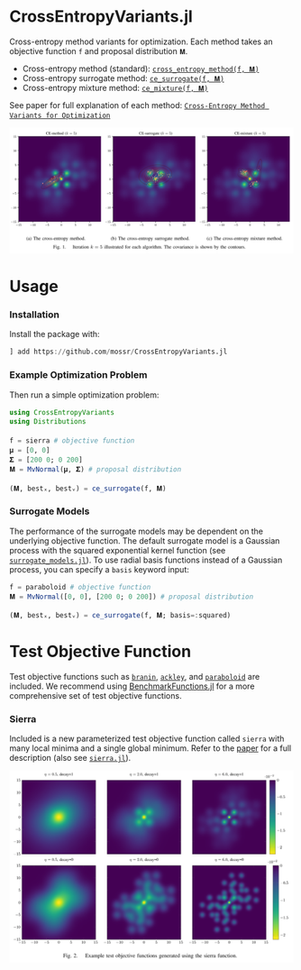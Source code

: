 # CrossEntropyVariants.jl


Cross-entropy method variants for optimization. Each method takes an objective function `f` and proposal distribution `𝐌`. 
* Cross-entropy method (standard): [`cross_entropy_method(f, 𝐌)`](https://github.com/mossr/CrossEntropyVariants.jl/blob/master/src/CrossEntropyVariants.jl#L228)
* Cross-entropy surrogate method: [`ce_surrogate(f, 𝐌)`](https://github.com/mossr/CrossEntropyVariants.jl/blob/master/src/CrossEntropyVariants.jl#L65)
* Cross-entropy mixture method: [`ce_mixture(f, 𝐌)`](https://github.com/mossr/CrossEntropyVariants.jl/blob/master/src/CrossEntropyVariants.jl#L180)

See paper for full explanation of each method: [`Cross-Entropy Method Variants for Optimization`](http://web.stanford.edu/~mossr/pdf/cem_variants.pdf)

![Contour plots of CEM variants](https://github.com/mossr/CrossEntropyVariants.jl/blob/master/figures/cem-variants.png)

# Usage
### Installation
Install the package with:
```julia
] add https://github.com/mossr/CrossEntropyVariants.jl
```

### Example Optimization Problem
Then run a simple optimization problem:
```julia
using CrossEntropyVariants
using Distributions

f = sierra # objective function
𝛍 = [0, 0]
𝚺 = [200 0; 0 200]
𝐌 = MvNormal(𝛍, 𝚺) # proposal distribution

(𝐌, bestₓ, bestᵥ) = ce_surrogate(f, 𝐌)
```


### Surrogate Models
The performance of the surrogate models may be dependent on the underlying objective function. The default surrogate model is a Gaussian process with the squared exponential kernel function (see [`surrogate_models.jl`](https://github.com/mossr/CrossEntropyVariants.jl/blob/master/src/surrogate_models.jl)). To use radial basis functions instead of a Gaussian process, you can specify a `basis` keyword input:
```julia
f = paraboloid # objective function
𝐌 = MvNormal([0, 0], [200 0; 0 200]) # proposal distribution

(𝐌, bestₓ, bestᵥ) = ce_surrogate(f, 𝐌; basis=:squared)
```


# Test Objective Function

Test objective functions such as [`branin`](https://github.com/mossr/CrossEntropyVariants.jl/blob/master/src/test_objective_functions.jl#L3), [`ackley`](https://github.com/mossr/CrossEntropyVariants.jl/blob/master/src/test_objective_functions.jl#L7), and [`paraboloid`](https://github.com/mossr/CrossEntropyVariants.jl/blob/master/src/test_objective_functions.jl#L12) are included. We recommend using [BenchmarkFunctions.jl](https://github.com/rbalexan/BenchmarkFunctions.jl) for a more comprehensive set of test objective functions.

### Sierra
Included is a new parameterized test objective function called `sierra` with many local minima and a single global minimum. Refer to the [paper](http://web.stanford.edu/~mossr/pdf/cem_variants.pdf) for a full description (also see [`sierra.jl`](https://github.com/mossr/CrossEntropyVariants.jl/blob/master/src/sierra.jl)).

![Sierra test function](https://github.com/mossr/CrossEntropyVariants.jl/blob/master/figures/sierra-function.png)
